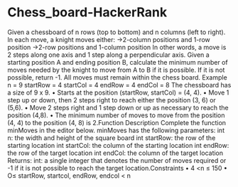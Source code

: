 # Chess_board-HackerRank
Given a chessboard of n rows (top to bottom) and n columns (left to right).
In each move, a knight moves either:
->2-column positions and 1-row position
->2-row positions and 1-column position
In other words, a move is 2 steps along one axis and 1 step along a perpendicular axis.
Given a starting position A and ending position B, calculate the minimum number of moves needed by the knight to move from A to B if it is possible. If it is not possible, return -1. All moves must remain within the chess board.
Example
n = 9
startRow = 4
startCol = 4
endRow = 4
endCol = 8
The chessboard has a size of 9 x 9.
• Starts at the position (startRow,
startCol) = (4, 4).
• Move 1 step up or down, then 2 steps right to reach either the position (3, 6) or (5,6).
• Move 2 steps right and 1 step down or up as necessary to reach the position (4,8).
• The minimum number of moves to move from the position (4, 4) to the position (4, 8) is 2.Function Description
Complete the function minMoves in the editor below.
minMoves has the following parameters:
int n: the width and height of the square board
int startRow: the row of the starting location
int startCol: the column of the starting location
int endRow: the row of the target location
int endCol: the column of the target location
Returns:
int: a single integer that denotes the number of moves required or -1 if it is not possible to reach the target location.Constraints
• 4 <n ≤ 150
• O≤ startRow, startcol, endRow, endcol < n
